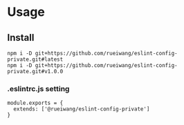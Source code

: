 # Usage
## Install

```
npm i -D git+https://github.com/rueiwang/eslint-config-private.git#latest
npm i -D git+https://github.com/rueiwang/eslint-config-private.git#v1.0.0
```

### .eslintrc.js setting
```
module.exports = {
  extends: ['@rueiwang/eslint-config-private']
}
```
